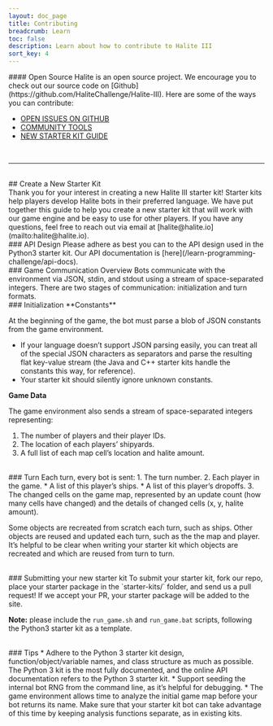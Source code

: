```yaml
---
layout: doc_page
title: Contributing
breadcrumb: Learn
toc: false
description: Learn about how to contribute to Halite III
sort_key: 4
---
```


<div class="doc-section" markdown="1">
#### Open Source
Halite is an open source project. We encourage you to check out our source code on [Github](https://github.com/HaliteChallenge/Halite-III). Here are some of the ways you can contribute:

<br/>

* [OPEN ISSUES ON GITHUB](https://github.com/HaliteChallenge/Halite-III/issues)
* [COMMUNITY TOOLS](/learn-programming-challenge/downloads#community-tools)
* [NEW STARTER KIT GUIDE](#create-a-new-starter-kit)


<br/>

------------

<br/>
## Create a New Starter Kit
<br/>
Thank you for your interest in creating a new Halite III starter kit! Starter kits help players develop Halite bots in their preferred language. We have put together this guide to help you create a new starter kit that will work with our game engine and be easy to use for other players. If you have any questions, feel free to reach out via email at [halite@halite.io](mailto:halite@halite.io).


<br/>
### API Design
Please adhere as best you can to the API design used in the Python3 starter kit. Our API documentation is [here](/learn-programming-challenge/api-docs).


<br/>
### Game Communication Overview
Bots communicate with the environment via JSON, stdin, and stdout using a stream of space-separated integers. There are two stages of communication: initialization and turn formats.


<br/>
### Initialization
**Constants**

At the beginning of the game, the bot must parse a blob of JSON constants from the game environment.
* If your language doesn’t support JSON parsing easily, you can treat all of the special JSON characters as separators and parse the resulting flat key-value stream (the Java and C++ starter kits handle the constants this way, for reference).
* Your starter kit should silently ignore unknown constants.

**Game Data**

The game environment also sends a stream of space-separated integers representing:
1. The number of players and their player IDs.
2. The location of each players’ shipyards.
3. A full list of each map cell’s location and halite amount.


<br/>
### Turn
Each turn, every bot is sent:
1. The turn number.
2. Each player in the game.
  * A list of this player’s ships.
  * A list of this player’s dropoffs.
3. The changed cells on the game map, represented by an update count (how many cells have changed) and the details of changed cells (x, y, halite amount).

Some objects are recreated from scratch each turn, such as ships. Other objects are reused and updated each turn, such as the the map and player. It’s helpful to be clear when writing your starter kit which objects are recreated and which are reused from turn to turn.


<br/>
### Submitting your new starter kit
To submit your starter kit, fork our repo, place your starter package in the `starter-kits/` folder, and send us a pull request! If we accept your PR, your starter package will be added to the site.


**Note:** please include the `run_game.sh` and `run_game.bat` scripts, following the Python3 starter kit as a template.


<br/>
### Tips
* Adhere to the Python 3 starter kit design, function/object/variable names, and class structure as much as possible. The Python 3 kit is the most fully documented, and the online API documentation refers to the Python 3 starter kit.
* Support seeding the internal bot RNG from the command line, as it’s helpful for debugging.
* The game environment allows time to analyze the initial game map before your bot returns its name. Make sure that your starter kit bot can take advantage of this time by keeping analysis functions separate, as in existing kits.

<br/>

</div>
